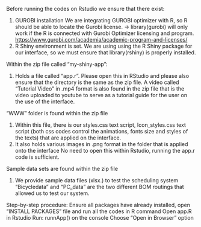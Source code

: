 Before running the codes on Rstudio we ensure that there exist:
1. GUROBI installation
We are integrating GUROBI optimizer with R, so R should be able to locate the Gurobi license. 
→ library(gurobi) will only work if the R is connected with Gurobi Optimizer licensing and program. 
https://www.gurobi.com/academia/academic-program-and-licenses/ 
2. R Shiny environment is set. 
We are using using the R Shiny package for our interface, so we must ensure that library(rshiny) is properly installed. 

Within the zip file called “my-shiny-app”:
1. Holds a file called “app.r”. Please open this in RStudio and please also ensure that the directory is the same as the zip file.
A video called “Tutorial Video” in .mp4 format is also found in the zip file that is the video uploaded to youtube to serve as a tutorial guide for the user on the use of the interface. 

“WWW” folder is found within the zip file 
1. Within this file, there is our styles.css text script, Icon_styles.css text script 
(both css codes control the animations, fonts size and styles of the texts) that are  applied on the interface. 
2. It also holds various images in .png format in the folder that is applied onto the interface 
No need to open this within Rstudio, running the app.r code is sufficient. 

Sample data sets are found within the zip file
1. We provide sample data files (xlsx.) to test the scheduling system
“Bicycledata” and “PC_data” are the two different BOM routings that allowed us to test our system. 

Step-by-step procedure:
Ensure all packages have already installed, open “INSTALL PACKAGES” file and run all the codes in R command
Open app.R in Rstudio
Run: runnApp() on the console
Choose “Open in Browser” option 

